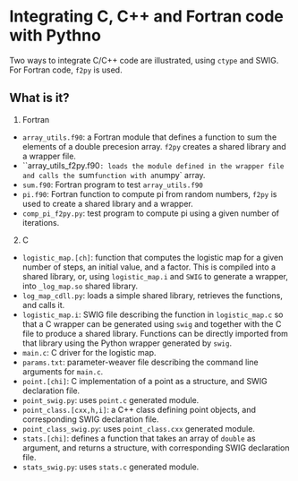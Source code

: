 Integrating C, C++ and Fortran code with Pythno
===============================================

Two ways to integrate C/C++ code are illustrated, using `ctype` and
SWIG.  For Fortran code, `f2py` is used.

What is it?
-----------
1. Fortran
  * `array_utils.f90`: a Fortran module that defines a function to
    sum the elements of a double precesion array.  `f2py` creates
    a shared library and a wrapper file.
  * ``array_utils_f2py.f90`: loads the module defined in the wrapper
    file and calls the `sum` function with a `numpy` array.
  * `sum.f90`: Fortran program to test `array_utils.f90`
  * `pi.f90`: Fortran function to compute pi from random numbers, `f2py`
    is used to create a shared library and a wrapper.
  * `comp_pi_f2py.py`: test program to compute pi using a given number
    of iterations.
2. C
  * `logistic_map.[ch]`: function that computes the logistic map for a
    given number of steps, an initial value, and a factor.  This is
    compiled into a shared library, or, using `logistic_map.i` and
    `SWIG` to generate a wrapper, into `_log_map.so` shared library.
  * `log_map_cdll.py`: loads a simple shared library, retrieves the
    functions, and calls it.
  * `logistic_map.i`: SWIG file describing the function in `logistic_map.c`
    so that a C wrapper can be generated using `swig` and together with
    the C file to produce a shared library.  Functions can be directly
    imported from that library using the Python wrapper generated by
    `swig`.
  * `main.c`: C driver for the logistic map.
  * `params.txt`: parameter-weaver file describing the command line
    arguments for `main.c`.
  * `point.[chi]`: C implementation of a point as a structure, and SWIG
    declaration file.
  * `point_swig.py`: uses `point.c` generated module.
  * `point_class.[cxx,h,i]`: a C++ class defining point objects, and
    corresponding SWIG declaration file.
  * `point_class_swig.py`: uses `point_class.cxx` generated module.
  * `stats.[chi]`: defines a function that takes an array of `double`
    as argument, and returns a structure, with corresponding SWIG
    declaration file.
  * `stats_swig.py`: uses `stats.c` generated module.
  
